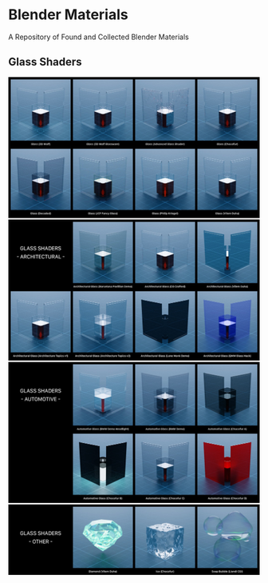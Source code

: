 # Blender Materials
A Repository of Found and Collected Blender Materials

## Glass Shaders
![Glass Shaders Thumbnails](https://github.com/don1138/blender-materials/blob/main/Glass%20Shaders/Glass-Shaders-Main.jpg)
![Glass Shaders Architectural Thumbnails](https://github.com/don1138/blender-materials/blob/main/Glass%20Shaders/Glass-Shaders-Architectural.jpg)
![Glass Shaders Automotive Thumbnails](https://github.com/don1138/blender-materials/blob/main/Glass%20Shaders/Glass-Shaders-Automotive.jpg)
![Glass Shaders Other Thumbnails](https://github.com/don1138/blender-materials/blob/main/Glass%20Shaders/Glass-Shaders-Other.jpg)
